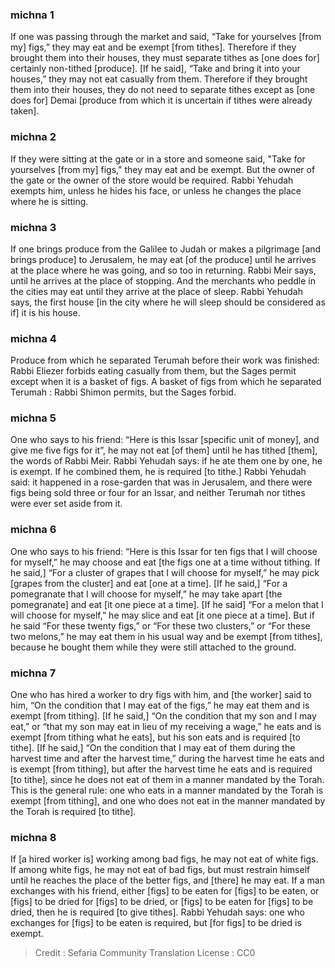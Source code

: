 
### michna 1
If one was passing through the market and said, “Take for yourselves [from my] figs,” they may eat and be exempt [from tithes]. Therefore if they brought them into their houses, they must separate tithes as [one does for] certainly non-tithed [produce]. [If he said], “Take and bring it into your houses,” they may not eat casually from them. Therefore if they brought them into their houses, they do not need to separate tithes except as [one does for] Demai [produce from which it is uncertain if tithes were already taken].

### michna 2
If they were sitting at the gate or in a store and someone said, "Take for yourselves [from my] figs," they may eat and be exempt. But the owner of the gate or the owner of the store would be required. Rabbi Yehudah exempts him, unless he hides his face, or unless he changes the place where he is sitting.

### michna 3
If one brings produce from the Galilee to Judah or makes a pilgrimage [and brings produce] to Jerusalem, he may eat [of the produce] until he arrives at the place where he was going, and so too in returning. Rabbi Meir says, until he arrives at the place of stopping. And the merchants who peddle in the cities may eat until they arrive at the place of sleep. Rabbi Yehudah says, the first house [in the city where he will sleep should be considered as if] it is his house.

### michna 4
Produce from which he separated Terumah before their work was finished: Rabbi Eliezer forbids eating casually from them, but the Sages permit except when it is a basket of figs. A basket of figs from which he separated Terumah : Rabbi Shimon permits, but the Sages forbid.

### michna 5
One who says to his friend: “Here is this Issar [specific unit of money], and give me five figs for it”, he may not eat [of them] until he has tithed [them], the words of Rabbi Meir. Rabbi Yehudah says: if he ate them one by one, he is exempt. If he combined them, he is required [to tithe.] Rabbi Yehudah said: it happened in a rose-garden that was in Jerusalem, and there were figs being sold three or four for an Issar, and neither Terumah nor tithes were ever set aside from it.

### michna 6
One who says to his friend: “Here is this Issar for ten figs that I will choose for myself,” he may choose and eat [the figs one at a time without tithing. If he said,] “For a cluster of grapes that I will choose for myself,” he may pick [grapes from the cluster] and eat [one at a time]. [If he said,] “For a pomegranate that I will choose for myself,” he may take apart [the pomegranate] and eat [it one piece at a time]. [If he said] “For a melon that I will choose for myself,” he may slice and eat [it one piece at a time]. But if he said “For these twenty figs,” or “For these two clusters,” or “For these two melons,” he may eat them in his usual way and be exempt [from tithes], because he bought them while they were still attached to the ground.

### michna 7
One who has hired a worker to dry figs with him, and [the worker] said to him, “On the condition that I may eat of the figs,” he may eat them and is exempt [from tithing]. [If he said,] “On the condition that my son and I may eat,” or “that my son may eat in lieu of my receiving a wage,” he eats and is exempt [from tithing what he eats], but his son eats and is required [to tithe]. [If he said,] “On the condition that I may eat of them during the harvest time and after the harvest time,” during the harvest time he eats and is exempt [from tithing], but after the harvest time he eats and is required [to tithe], since he does not eat of them in a manner mandated by the Torah. This is the general rule: one who eats in a manner mandated by the Torah is exempt [from tithing], and one who does not eat in the manner mandated by the Torah is required [to tithe].

### michna 8
If [a hired worker is] working among bad figs, he may not eat of white figs. If among white figs, he may not eat of bad figs, but must restrain himself until he reaches the place of the better figs, and [there] he may eat. If a man exchanges with his friend, either [figs] to be eaten for [figs] to be eaten, or [figs] to be dried for [figs] to be dried, or [figs] to be eaten for [figs] to be dried, then he is required [to give tithes]. Rabbi Yehudah says: one who exchanges for [figs] to be eaten is required, but [for figs] to be dried is exempt.

>Credit : Sefaria Community Translation
>License : CC0